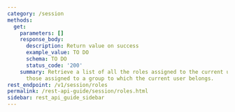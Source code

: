 ```yaml
---
category: /session
methods:
  get:
    parameters: []
    response_body:
      description: Return value on success
      example_value: TO DO
      schema: TO DO
      status_code: '200'
    summary: Retrieve a list of all the roles assigned to the current user, including
      those assigned to a group to which the current user belongs.
rest_endpoint: /v1/session/roles
permalink: /rest-api-guide/session/roles.html
sidebar: rest_api_guide_sidebar
---
```

